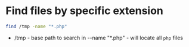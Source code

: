 # Find files by specific extension

```bash
find /tmp -name "*.php"
```

- /tmp - base path to search in
--name "\*.php" - will locate all ```php``` files
